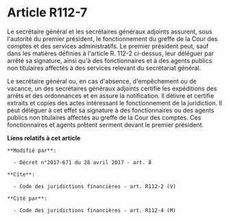 # Article R112-7

Le secrétaire général et les secrétaires généraux adjoints assurent, sous l'autorité du premier président, le fonctionnement
du greffe de la Cour des comptes et des services administratifs. Le premier président peut, sauf dans les matières définies à
l'article R. 112-2 ci-dessus, leur déléguer par arrêté sa signature, ainsi qu'à des fonctionnaires et à des agents publics
non titulaires affectés à des services relevant du secrétariat général. 

Le secrétaire général ou, en cas d'absence, d'empêchement ou de vacance, un des secrétaires généraux adjoints certifie les
expéditions des arrêts et des ordonnances et en assure la notification. Il délivre et certifie extraits et copies des actes
intéressant le fonctionnement de la juridiction. Il peut déléguer à cet effet sa signature à des fonctionnaires ou des agents
publics non titulaires affectés au greffe de la Cour des comptes. Ces fonctionnaires et agents prêtent serment devant le
premier président.

**Liens relatifs à cet article**

	**Modifié par**:

	  - Décret n°2017-671 du 28 avril 2017 - art. 8

	**Cite**:

	  - Code des juridictions financières - art. R112-2 (V)

	**Cité par**:

	  - Code des juridictions financières - art. R112-4 (M)
